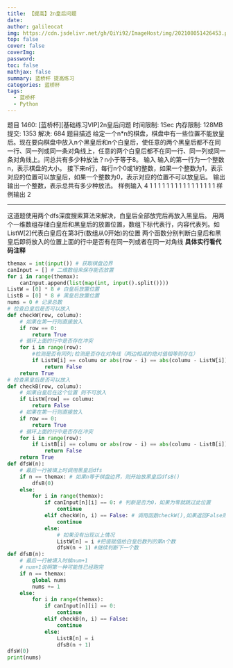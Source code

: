 ```yaml
---
title: 【提高】2n皇后问题
date: 
author: galileocat
img: https://cdn.jsdelivr.net/gh/QiYi92/ImageHost/img/202108051426453.png
top: false
cover: false
coverImg: 
password: 
toc: false
mathjax: false
summary: 蓝桥杯 提高练习
categories: 蓝桥杯
tags:
  - 蓝桥杯
  - Python
---
```

题目 1460: [蓝桥杯][基础练习VIP]2n皇后问题
时间限制: 1Sec 内存限制: 128MB 提交: 1353 解决: 684
题目描述
给定一个n*n的棋盘，棋盘中有一些位置不能放皇后。现在要向棋盘中放入n个黑皇后和n个白皇后，使任意的两个黑皇后都不在同一行、同一列或同一条对角线上，任意的两个白皇后都不在同一行、同一列或同一条对角线上。问总共有多少种放法？n小于等于8。
输入
输入的第一行为一个整数n，表示棋盘的大小。
接下来n行，每行n个0或1的整数，如果一个整数为1，表示对应的位置可以放皇后，如果一个整数为0，表示对应的位置不可以放皇后。
输出
输出一个整数，表示总共有多少种放法。
样例输入
4
1 1 1 1
1 1 1 1
1 1 1 1
1 1 1 1
样例输出
2

---

这道题使用两个dfs深度搜索算法来解决，白皇后全部放完后再放入黑皇后。
用两个一维数组存储白皇后和黑皇后的放置位置，数组下标代表行，内容代表列。如ListW[2]代表白皇后在第3行(数组从0开始)的位置
两个函数分别判断白皇后和黑皇后即将放入的位置上面的行中是否有在同一列或者在同一对角线
**具体实行看代码注释**
```python
themax = int(input()) # 获取棋盘边界
canInput = [] # 二维数组来保存能否放置
for i in range(themax):
    canInput.append(list(map(int, input().split())))
ListW = [0] * 8 # 白皇后放置位置
ListB = [0] * 8 # 黑皇后放置位置
nums = 0 # 记录总数
# 检查白皇后是否可以放入
def checkW(row, columu):
    # 如果在第一行则直接放入
    if row == 0:
        return True
    # 循环上面的行中是否存在冲突
    for i in range(row):
        #检测是否有同列;检测是否存在对角线（两边相减的绝对值相等则存在）
        if ListW[i] == columu or abs(row - i) == abs(columu - ListW[i]):
            return False
    return True
# 检查黑皇后是否可以放入
def checkB(row, columu):
    # 如果白皇后在这个位置 则不可放入
    if ListW[row] == columu:
        return False
    # 如果在第一行则直接放入
    if row == 0:
        return True
    # 循环上面的行中是否存在冲突
    for i in range(row):
        if ListB[i] == columu or abs(row - i) == abs(columu - ListB[i]):
            return False
    return True
def dfsW(n):
    # 最后一行被填上时调用黑皇后dfs
    if n == themax: # 如果n等于棋盘边界，则开始放黑皇后dfsB()
        dfsB(0)
    else:
        for i in range(themax):
            if canInput[n][i] == 0: # 判断是否为0，如果为零就跳过此位置
                continue
            elif checkW(n, i) == False: # 调用函数checkW(),如果返回False则继续
                continue
            else:
                # 如果没有出现以上情况
                ListW[n] = i #把值赋值给白皇后数列的第n个数
                dfsW(n + 1) #继续判断下一个数
def dfsB(n):
    # 最后一行被填入时候num+1
    # num+1说明第一种可能性已经跑完
    if n == themax:
        global nums
        nums += 1
    else:
        for i in range(themax):
            if canInput[n][i] == 0:
                continue
            elif checkB(n, i) == False:
                continue
            else:
                ListB[n] = i
                dfsB(n + 1)
dfsW(0)
print(nums)
```